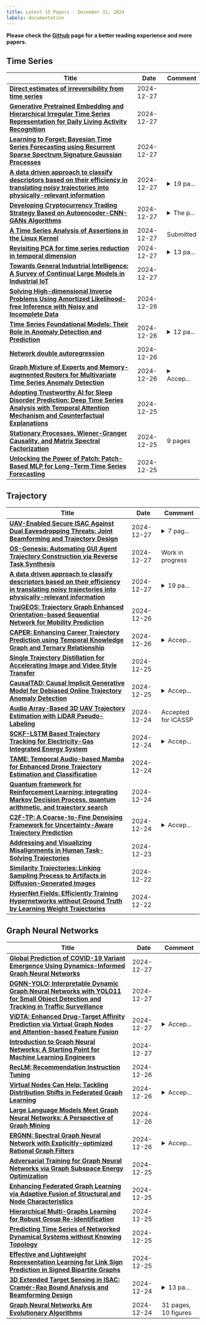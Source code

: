 ```yaml
---
title: Latest 15 Papers - December 31, 2024
labels: documentation
---
```

**Please check the [Github](https://github.com/zezhishao/MTS_Daily_ArXiv) page for a better reading experience and more papers.**

## Time Series
| **Title** | **Date** | **Comment** |
| --- | --- | --- |
| **[Direct estimates of irreversibility from time series](http://arxiv.org/abs/2412.19772v1)** | 2024-12-27 |  |
| **[Generative Pretrained Embedding and Hierarchical Irregular Time Series Representation for Daily Living Activity Recognition](http://arxiv.org/abs/2412.19732v1)** | 2024-12-27 |  |
| **[Learning to Forget: Bayesian Time Series Forecasting using Recurrent Sparse Spectrum Signature Gaussian Processes](http://arxiv.org/abs/2412.19727v1)** | 2024-12-27 |  |
| **[A data driven approach to classify descriptors based on their efficiency in translating noisy trajectories into physically-relevant information](http://arxiv.org/abs/2411.12570v3)** | 2024-12-27 | <details><summary>19 pa...</summary><p>19 pages, 5 figures + 3 in supporting information (at the bottom of the manuscript)</p></details> |
| **[Developing Cryptocurrency Trading Strategy Based on Autoencoder-CNN-GANs Algorithms](http://arxiv.org/abs/2412.18202v2)** | 2024-12-27 | <details><summary>The p...</summary><p>The paper was accepted by 2024 4th International Conference on Artificial Intelligence, Robotics, and Communication(ICAIRC 2024)</p></details> |
| **[A Time Series Analysis of Assertions in the Linux Kernel](http://arxiv.org/abs/2412.19465v1)** | 2024-12-27 | Submitted |
| **[Revisiting PCA for time series reduction in temporal dimension](http://arxiv.org/abs/2412.19423v1)** | 2024-12-27 | <details><summary>13 pa...</summary><p>13 pages, 5 figures, 7 tables</p></details> |
| **[Towards General Industrial Intelligence: A Survey of Continual Large Models in Industrial IoT](http://arxiv.org/abs/2409.01207v2)** | 2024-12-27 |  |
| **[Solving High-dimensional Inverse Problems Using Amortized Likelihood-free Inference with Noisy and Incomplete Data](http://arxiv.org/abs/2412.04565v2)** | 2024-12-26 |  |
| **[Time Series Foundational Models: Their Role in Anomaly Detection and Prediction](http://arxiv.org/abs/2412.19286v1)** | 2024-12-26 | <details><summary>12 pa...</summary><p>12 pages, 6 figures, 5 tables. Accepted at AAAI2025 Anomaly Detection in Scientific Domains Workshop</p></details> |
| **[Network double autoregression](http://arxiv.org/abs/2412.19251v1)** | 2024-12-26 |  |
| **[Graph Mixture of Experts and Memory-augmented Routers for Multivariate Time Series Anomaly Detection](http://arxiv.org/abs/2412.19108v1)** | 2024-12-26 | <details><summary>Accep...</summary><p>Accepted by AAAI 2025</p></details> |
| **[Adopting Trustworthy AI for Sleep Disorder Prediction: Deep Time Series Analysis with Temporal Attention Mechanism and Counterfactual Explanations](http://arxiv.org/abs/2412.18971v1)** | 2024-12-25 |  |
| **[Stationary Processes, Wiener-Granger Causality, and Matrix Spectral Factorization](http://arxiv.org/abs/2412.18901v1)** | 2024-12-25 | 9 pages |
| **[Unlocking the Power of Patch: Patch-Based MLP for Long-Term Time Series Forecasting](http://arxiv.org/abs/2405.13575v3)** | 2024-12-25 |  |

## Trajectory
| **Title** | **Date** | **Comment** |
| --- | --- | --- |
| **[UAV-Enabled Secure ISAC Against Dual Eavesdropping Threats: Joint Beamforming and Trajectory Design](http://arxiv.org/abs/2412.19748v1)** | 2024-12-27 | <details><summary>7 pag...</summary><p>7 pages, 6 figures, submitted for possible publication</p></details> |
| **[OS-Genesis: Automating GUI Agent Trajectory Construction via Reverse Task Synthesis](http://arxiv.org/abs/2412.19723v1)** | 2024-12-27 | Work in progress |
| **[A data driven approach to classify descriptors based on their efficiency in translating noisy trajectories into physically-relevant information](http://arxiv.org/abs/2411.12570v3)** | 2024-12-27 | <details><summary>19 pa...</summary><p>19 pages, 5 figures + 3 in supporting information (at the bottom of the manuscript)</p></details> |
| **[TrajGEOS: Trajectory Graph Enhanced Orientation-based Sequential Network for Mobility Prediction](http://arxiv.org/abs/2412.19092v1)** | 2024-12-26 |  |
| **[CAPER: Enhancing Career Trajectory Prediction using Temporal Knowledge Graph and Ternary Relationship](http://arxiv.org/abs/2408.15620v2)** | 2024-12-26 | <details><summary>Accep...</summary><p>Accepted by ACM KDD 2025</p></details> |
| **[Single Trajectory Distillation for Accelerating Image and Video Style Transfer](http://arxiv.org/abs/2412.18945v1)** | 2024-12-25 |  |
| **[CausalTAD: Causal Implicit Generative Model for Debiased Online Trajectory Anomaly Detection](http://arxiv.org/abs/2412.18820v1)** | 2024-12-25 | <details><summary>Accep...</summary><p>Accepted by ICDE 2024</p></details> |
| **[Audio Array-Based 3D UAV Trajectory Estimation with LiDAR Pseudo-Labeling](http://arxiv.org/abs/2412.12698v3)** | 2024-12-24 | Accepted for ICASSP |
| **[SCKF-LSTM Based Trajectory Tracking for Electricity-Gas Integrated Energy System](http://arxiv.org/abs/2412.18357v1)** | 2024-12-24 | <details><summary>Accep...</summary><p>Accepted by IEEE Transactions on Industrial Informatics</p></details> |
| **[TAME: Temporal Audio-based Mamba for Enhanced Drone Trajectory Estimation and Classification](http://arxiv.org/abs/2412.13037v4)** | 2024-12-24 |  |
| **[Quantum framework for Reinforcement Learning: integrating Markov Decision Process, quantum arithmetic, and trajectory search](http://arxiv.org/abs/2412.18208v1)** | 2024-12-24 |  |
| **[C2F-TP: A Coarse-to-Fine Denoising Framework for Uncertainty-Aware Trajectory Prediction](http://arxiv.org/abs/2412.13231v3)** | 2024-12-24 | <details><summary>Accep...</summary><p>Accepted by AAAI 2025</p></details> |
| **[Addressing and Visualizing Misalignments in Human Task-Solving Trajectories](http://arxiv.org/abs/2409.14191v2)** | 2024-12-23 |  |
| **[Similarity Trajectories: Linking Sampling Process to Artifacts in Diffusion-Generated Images](http://arxiv.org/abs/2412.17109v1)** | 2024-12-22 |  |
| **[HyperNet Fields: Efficiently Training Hypernetworks without Ground Truth by Learning Weight Trajectories](http://arxiv.org/abs/2412.17040v1)** | 2024-12-22 |  |

## Graph Neural Networks
| **Title** | **Date** | **Comment** |
| --- | --- | --- |
| **[Global Prediction of COVID-19 Variant Emergence Using Dynamics-Informed Graph Neural Networks](http://arxiv.org/abs/2401.03390v3)** | 2024-12-27 |  |
| **[DGNN-YOLO: Interpretable Dynamic Graph Neural Networks with YOLO11 for Small Object Detection and Tracking in Traffic Surveillance](http://arxiv.org/abs/2411.17251v4)** | 2024-12-27 |  |
| **[ViDTA: Enhanced Drug-Target Affinity Prediction via Virtual Graph Nodes and Attention-based Feature Fusion](http://arxiv.org/abs/2412.19589v1)** | 2024-12-27 | <details><summary>Accep...</summary><p>Accepted by International Conference on Bioinformatics and Biomedicine (BIBM 24)</p></details> |
| **[Introduction to Graph Neural Networks: A Starting Point for Machine Learning Engineers](http://arxiv.org/abs/2412.19419v1)** | 2024-12-27 |  |
| **[RecLM: Recommendation Instruction Tuning](http://arxiv.org/abs/2412.19302v1)** | 2024-12-26 |  |
| **[Virtual Nodes Can Help: Tackling Distribution Shifts in Federated Graph Learning](http://arxiv.org/abs/2412.19229v1)** | 2024-12-26 | <details><summary>Accep...</summary><p>Accepted by AAAI 2025</p></details> |
| **[Large Language Models Meet Graph Neural Networks: A Perspective of Graph Mining](http://arxiv.org/abs/2412.19211v1)** | 2024-12-26 |  |
| **[ERGNN: Spectral Graph Neural Network with Explicitly-optimized Rational Graph Filters](http://arxiv.org/abs/2412.19106v1)** | 2024-12-26 | <details><summary>Accep...</summary><p>Accepted in 2025 IEEE International Conference on Acoustics, Speech, and Signal Processing, ICASSP 2025</p></details> |
| **[Adversarial Training for Graph Neural Networks via Graph Subspace Energy Optimization](http://arxiv.org/abs/2412.18886v1)** | 2024-12-25 |  |
| **[Enhancing Federated Graph Learning via Adaptive Fusion of Structural and Node Characteristics](http://arxiv.org/abs/2412.18845v1)** | 2024-12-25 |  |
| **[Hierarchical Multi-Graphs Learning for Robust Group Re-Identification](http://arxiv.org/abs/2412.18766v1)** | 2024-12-25 |  |
| **[Predicting Time Series of Networked Dynamical Systems without Knowing Topology](http://arxiv.org/abs/2412.18734v1)** | 2024-12-25 |  |
| **[Effective and Lightweight Representation Learning for Link Sign Prediction in Signed Bipartite Graphs](http://arxiv.org/abs/2412.18720v1)** | 2024-12-25 |  |
| **[3D Extended Target Sensing in ISAC: Cramér-Rao Bound Analysis and Beamforming Design](http://arxiv.org/abs/2412.06353v2)** | 2024-12-24 | <details><summary>13 pa...</summary><p>13 pages, 9 figures, partially published in IEEE Global Communications Conference 2024</p></details> |
| **[Graph Neural Networks Are Evolutionary Algorithms](http://arxiv.org/abs/2412.17629v2)** | 2024-12-24 | 31 pages, 10 figures |

